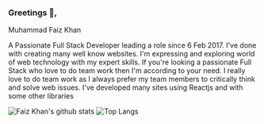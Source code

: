 ### Greetings 👋, 
Muhammad Faiz Khan

A Passionate Full Stack Developer leading a role since 6 Feb 2017. I've done with creating many well know websites. I'm expressing and exploring world of web technology with my expert skills. If you're looking a passionate Full Stack who love to do team work then I'm according to your need. I really love to do team work as I always prefer my team members to critically think and solve web issues. I've developed many sites using Reactjs and with some other libraries

![Faiz Khan's github stats](https://github-readme-stats.vercel.app/api?username=muhammadfaizkhan&show_icons=true)
![Top Langs](https://github-readme-stats.vercel.app/api/top-langs/?username=muhammadfaizkhan)
